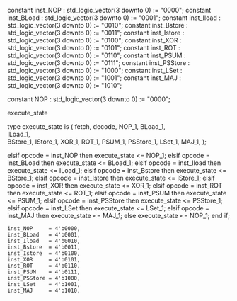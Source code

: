 constant inst_NOP     : std_logic_vector(3 downto 0) := "0000";
constant inst_BLoad   : std_logic_vector(3 downto 0) := "0001";
constant inst_Iload   : std_logic_vector(3 downto 0) := "0010";
constant inst_Bstore  : std_logic_vector(3 downto 0) := "0011";
constant inst_Istore  : std_logic_vector(3 downto 0) := "0100";
constant inst_XOR     : std_logic_vector(3 downto 0) := "0101";
constant inst_ROT     : std_logic_vector(3 downto 0) := "0110";
constant inst_PSUM    : std_logic_vector(3 downto 0) := "0111";
constant inst_PSStore : std_logic_vector(3 downto 0) := "1000";
constant inst_LSet    : std_logic_vector(3 downto 0) := "1001";
constant inst_MAJ     : std_logic_vector(3 downto 0) := "1010";

constant NOP : std_logic_vector(3 downto 0) := "0000";


execute_state

type execute_state is ( 
						fetch,
						decode,
						NOP_1,
						BLoad_1,  
						ILoad_1,  
						BStore_1, 
						IStore_1,
						XOR_1,
						ROT_1,
						PSUM_1,
						PSStore_1,
						LSet_1,
						MAJ_1,
					   );

elsif opcode = inst_NOP     then
	execute_state <= NOP_1;
elsif opcode = inst_BLoad   then
	execute_state <= BLoad_1;
elsif opcode = inst_Iload   then
	execute_state <= ILoad_1;
elsif opcode = inst_Bstore  then
	execute_state <= BStore_1;
elsif opcode = inst_Istore  then
	execute_state <= IStore_1;
elsif opcode = inst_XOR     then
	execute_state <= XOR_1;
elsif opcode = inst_ROT     then
	execute_state <= ROT_1;
elsif opcode = inst_PSUM    then
	execute_state <= PSUM_1;
elsif opcode = inst_PSStore then
	execute_state <= PSStore_1;
elsif opcode = inst_LSet    then
	execute_state <= LSet_1;
elsif opcode = inst_MAJ     then
	execute_state <= MAJ_1;
else
	execute_state <= NOP_1;
end if;



	inst_NOP     = 4'b0000,
	inst_BLoad   = 4'b0001,
	inst_Iload   = 4'b0010,
	inst_Bstore  = 4'b0011,
	inst_Istore  = 4'b0100,
	inst_XOR     = 4'b0101,
	inst_ROT     = 4'b0110,
	inst_PSUM    = 4'b0111,
	inst_PSStore = 4'b1000,
	inst_LSet    = 4'b1001,
	inst_MAJ     = 4'b1010,